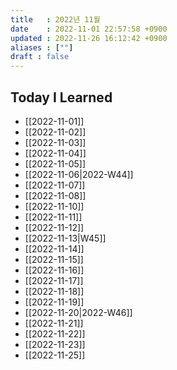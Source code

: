 ```yaml
---
title   : 2022년 11월 
date    : 2022-11-01 22:57:58 +0900
updated : 2022-11-26 16:12:42 +0900
aliases : [""]
draft : false
---
```


## Today I Learned
- [[2022-11-01]]
- [[2022-11-02]]
- [[2022-11-03]]
- [[2022-11-04]]
- [[2022-11-05]]
- [[2022-11-06|2022-W44]]
- [[2022-11-07]]
- [[2022-11-08]]
- [[2022-11-10]]
- [[2022-11-11]]
- [[2022-11-12]]
- [[2022-11-13|W45]]
- [[2022-11-14]]
- [[2022-11-15]]
- [[2022-11-16]]
- [[2022-11-17]]
- [[2022-11-18]]
- [[2022-11-19]]
- [[2022-11-20|2022-W46]]
- [[2022-11-21]]
- [[2022-11-22]]
- [[2022-11-23]]
- [[2022-11-25]]
